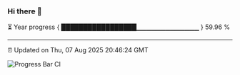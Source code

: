 ### Hi there 👋

⏳ Year progress { █████████████████▁▁▁▁▁▁▁▁▁▁▁▁▁ } 59.96 %

---

⏰ Updated on Thu, 07 Aug 2025 20:46:24 GMT

![Progress Bar CI](https://github.com/IshwaranRudhara/GIT-ACTION/workflows/Progress%20Bar%20CI/badge.svg)
